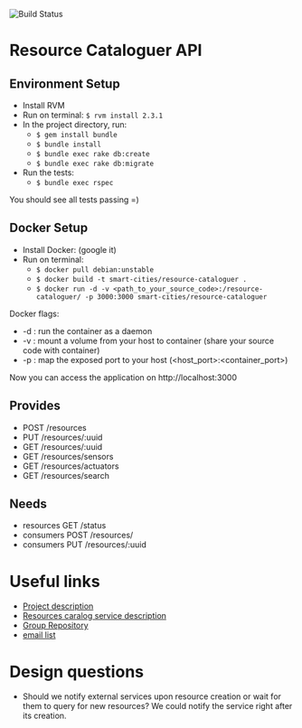 ![Build Status](https://gitlab.com/smart-city-software-platform/resource-cataloguer/badges/master/build.svg)

Resource Cataloguer API
====================

Environment Setup
-----------------

* Install RVM
* Run on terminal: ```$ rvm install 2.3.1```
* In the project directory, run:
  * ```$ gem install bundle```
  * ```$ bundle install```
  * ```$ bundle exec rake db:create```
  * ```$ bundle exec rake db:migrate```
* Run the tests:
  * ```$ bundle exec rspec```

You should see all tests passing =)

Docker Setup
------------

* Install Docker: (google it)
* Run on terminal: 
    * ```$ docker pull debian:unstable```
	* ```$ docker build -t smart-cities/resource-cataloguer . ```
	* ```$ docker run -d -v <path_to_your_source_code>:/resource-cataloguer/ -p 3000:3000 smart-cities/resource-cataloguer```

Docker flags:

* -d : run the container as a daemon
* -v : mount a volume from your host to container (share your source code with container)
* -p : map the exposed port to your host (<host_port>:<container_port>)

Now you can access the application on http://localhost:3000


Provides
--------

* POST /resources
* PUT /resources/:uuid
* GET /resources/:uuid
* GET /resources/sensors
* GET /resources/actuators
* GET /resources/search

Needs
-----

* resources GET /status
* consumers POST /resources/
* consumers PUT /resources/:uuid


Useful links
============

* [Project description](https://social.stoa.usp.br/poo2016/projeto/projeto-plataforma-cidades-inteligentes)
* [Resources caralog service description](https://gitlab.com/smart-city-software-platform/resource-cataloguer/wikis/home) 
* [Group Repository](https://gitlab.com/groups/smart-city-software-platform)
* [email list](https://groups.google.com/forum/#!forum/pci-lideres-equipe-de-organizacao-poo-ime-2016)

Design questions
==============

* Should we notify external services upon resource creation or wait for them to query for new resources? We could notify the service right after its creation.
